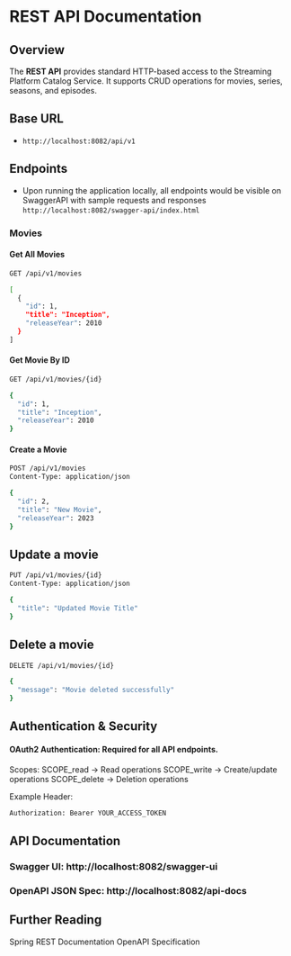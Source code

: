 
# REST API Documentation

## Overview
The **REST API** provides standard HTTP-based access to the Streaming Platform Catalog Service. It supports CRUD operations for movies, series, seasons, and episodes.

## Base URL
- `http://localhost:8082/api/v1`

## Endpoints
- Upon running the application locally, all endpoints would be visible on SwaggerAPI with sample requests and responses
  `http://localhost:8082/swagger-api/index.html`

### Movies

#### Get All Movies
```bash
GET /api/v1/movies
```

```bash
[
  {
    "id": 1,
    "title": "Inception",
    "releaseYear": 2010
  }
]
```
#### Get Movie By ID 

```bash
GET /api/v1/movies/{id}
```

```bash
{
  "id": 1,
  "title": "Inception",
  "releaseYear": 2010
}
```


#### Create a Movie

```bash 
POST /api/v1/movies
Content-Type: application/json
```

```bash
{
  "id": 2,
  "title": "New Movie",
  "releaseYear": 2023
}
```

## Update a movie 
```bash
PUT /api/v1/movies/{id}
Content-Type: application/json
```

```bash
{
  "title": "Updated Movie Title"
}
```

## Delete a movie

```bash
DELETE /api/v1/movies/{id}
```
```bash
{
  "message": "Movie deleted successfully"
}
```

## Authentication & Security
#### OAuth2 Authentication: Required for all API endpoints.

Scopes:
SCOPE_read → Read operations
SCOPE_write → Create/update operations
SCOPE_delete → Deletion operations

Example Header:

```bash
Authorization: Bearer YOUR_ACCESS_TOKEN
```


## API Documentation
### Swagger UI: http://localhost:8082/swagger-ui
### OpenAPI JSON Spec: http://localhost:8082/api-docs


## Further Reading
Spring REST Documentation
OpenAPI Specification













